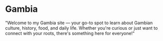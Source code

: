 # Gambia
"Welcome to my Gambia site — your go-to spot to learn about Gambian culture, history, food, and daily life. Whether you're curious or just want to connect with your roots, there's something here for everyone!"
